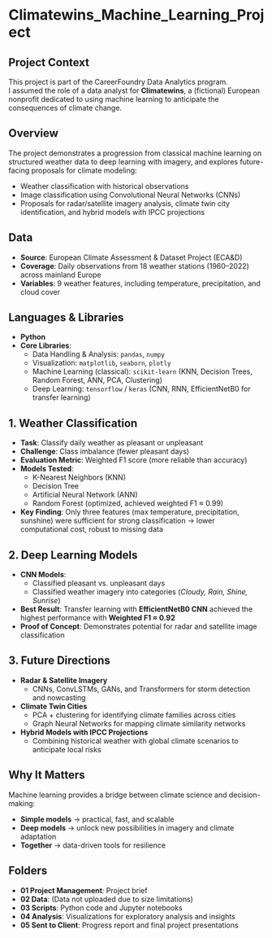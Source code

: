 # Climatewins_Machine_Learning_Project

## Project Context
This project is part of the CareerFoundry Data Analytics program.  
I assumed the role of a data analyst for **Climatewins**, a (fictional) European nonprofit dedicated to using machine learning to anticipate the consequences of climate change.  

## Overview
The project demonstrates a progression from classical machine learning on structured weather data to deep learning with imagery, and explores future-facing proposals for climate modeling:

- Weather classification with historical observations  
- Image classification using Convolutional Neural Networks (CNNs)  
- Proposals for radar/satellite imagery analysis, climate twin city identification, and hybrid models with IPCC projections  

## Data
- **Source**: European Climate Assessment & Dataset Project (ECA&D)  
- **Coverage**: Daily observations from 18 weather stations (1960–2022) across mainland Europe  
- **Variables**: 9 weather features, including temperature, precipitation, and cloud cover  

## Languages & Libraries
- **Python**  
- **Core Libraries**:  
  - Data Handling & Analysis: `pandas`, `numpy`  
  - Visualization: `matplotlib`, `seaborn`, `plotly`  
  - Machine Learning (classical): `scikit-learn` (KNN, Decision Trees, Random Forest, ANN, PCA, Clustering)  
  - Deep Learning: `tensorflow` / `keras` (CNN, RNN, EfficientNetB0 for transfer learning)  

## 1. Weather Classification 
- **Task**: Classify daily weather as pleasant or unpleasant  
- **Challenge**: Class imbalance (fewer pleasant days)  
- **Evaluation Metric**: Weighted F1 score (more reliable than accuracy)  
- **Models Tested**:  
  - K-Nearest Neighbors (KNN)  
  - Decision Tree  
  - Artificial Neural Network (ANN)  
  - Random Forest (optimized, achieved weighted F1 ≈ 0.99)  
- **Key Finding**: Only three features (max temperature, precipitation, sunshine) were sufficient for strong classification → lower computational cost, robust to missing data  

## 2. Deep Learning Models 
- **CNN Models**:  
  - Classified pleasant vs. unpleasant days  
  - Classified weather imagery into categories (*Cloudy, Rain, Shine, Sunrise*)  
- **Best Result**: Transfer learning with **EfficientNetB0 CNN** achieved the highest performance with **Weighted F1 ≈ 0.92**  
- **Proof of Concept**: Demonstrates potential for radar and satellite image classification  

## 3. Future Directions
- **Radar & Satellite Imagery**  
  - CNNs, ConvLSTMs, GANs, and Transformers for storm detection and nowcasting  
- **Climate Twin Cities**  
  - PCA + clustering for identifying climate families across cities  
  - Graph Neural Networks for mapping climate similarity networks  
- **Hybrid Models with IPCC Projections**  
  - Combining historical weather with global climate scenarios to anticipate local risks  

## Why It Matters
Machine learning provides a bridge between climate science and decision-making:  

- **Simple models** → practical, fast, and scalable  
- **Deep models** → unlock new possibilities in imagery and climate adaptation  
- **Together** → data-driven tools for resilience  

## Folders
- **01 Project Management**: Project brief  
- **02 Data**: (Data not uploaded due to size limitations)  
- **03 Scripts**: Python code and Jupyter notebooks  
- **04 Analysis**: Visualizations for exploratory analysis and insights  
- **05 Sent to Client**: Progress report and final project presentations  
